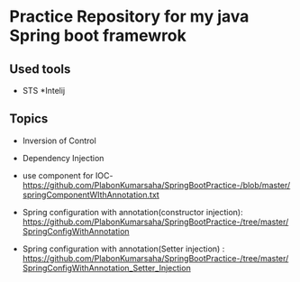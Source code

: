 # Practice Repository for my java Spring boot framewrok

## Used tools
* STS
*Intelij

## Topics
* Inversion of Control
* Dependency Injection

* use component for IOC- https://github.com/PlabonKumarsaha/SpringBootPractice-/blob/master/springComponentWIthAnnotation.txt

* Spring configuration with annotation(constructor injection):  https://github.com/PlabonKumarsaha/SpringBootPractice-/tree/master/SpringConfigWithAnnotation

* Spring configuration with annotation(Setter injection) : https://github.com/PlabonKumarsaha/SpringBootPractice-/tree/master/SpringConfigWithAnnotation_Setter_Injection

